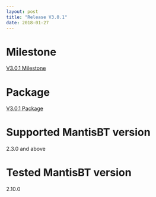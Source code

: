 ```yaml
---
layout: post
title: "Release V3.0.1"
date: 2018-01-27
---
```


<div>
<h1>Milestone</h1>
<a href="https://github.com/mantisbt-plugins/traceability/milestone/1">V3.0.1 Milestone</a>
</div>
<div>
<h1>Package</h1>
<a href="https://github.com/mantisbt-plugins/traceability/releases/tag/V3.0.1">V3.0.1 Package</a>
</div>
<div>
<h1>Supported MantisBT version</h1>
<p>2.3.0 and above</p>
</div>
<div>
<h1>Tested MantisBT version</h1>
<p>2.10.0</p>
</div>
